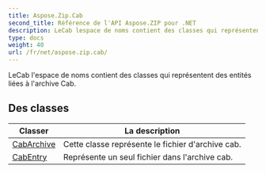 ```yaml
---
title: Aspose.Zip.Cab
second_title: Référence de l'API Aspose.ZIP pour .NET
description: LeCab lespace de noms contient des classes qui représentent des entités liées à larchive Cab.
type: docs
weight: 40
url: /fr/net/aspose.zip.cab/
---
```

LeCab l'espace de noms contient des classes qui représentent des entités liées à l'archive Cab.

## Des classes

| Classer | La description |
| --- | --- |
| [CabArchive](./cabarchive/) | Cette classe représente le fichier d'archive cab. |
| [CabEntry](./cabentry/) | Représente un seul fichier dans l'archive cab. |


